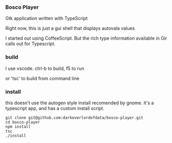 ### Bosco Player ###

Gtk application written with TypeScript

Right now, this is just a gui shell that displays autovala values

I started out using CoffeeScript. But the rich type information available in Gir calls out for Typescript.

### build

I use vscode. ctrl-b to build, f5 to run

or 'tsc' to build from command line
### install

this doesn't use the autogen style install recomended by gnome.
it's a typescript app, and has a custom install script.

```
git clone git@github.com:darkoverlordofdata/bosco-player.git
cd bosco-player
npm install
tsc 
./install
```

